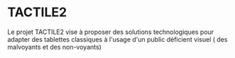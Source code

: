 # TACTILE2  
Le projet TACTILE2 vise à proposer des solutions technologiques pour adapter des tablettes classiques à l'usage d'un public déficient visuel ( des malvoyants et des non-voyants)
